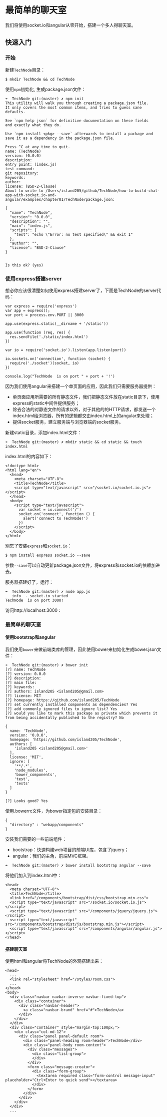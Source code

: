 # 最简单的聊天室

我们将使用socket.io和angular从零开始，搭建一个多人得聊天室。

## 快速入门

### 开始

新建`TechNode`目录：

```
$ mkdir TechNode && cd TechNode
```

使用`npm`初始化, 生成package.json文件：

```
➜  TechNode git:(master) ✗ npm init
This utility will walk you through creating a package.json file.
It only covers the most common items, and tries to guess sane defaults.

See `npm help json` for definitive documentation on these fields
and exactly what they do.

Use `npm install <pkg> --save` afterwards to install a package and
save it as a dependency in the package.json file.

Press ^C at any time to quit.
name: (TechNode) 
version: (0.0.0) 
description: 
entry point: (index.js) 
test command: 
git repository: 
keywords: 
author: 
license: (BSD-2-Clause) 
About to write to /Users/island205/github/TechNode/how-to-build-chat-app-with-socket.io-and-angular/examples/chapter01/TechNode/package.json:

{
  "name": "TechNode",
  "version": "0.0.0",
  "description": "",
  "main": "index.js",
  "scripts": {
    "test": "echo \"Error: no test specified\" && exit 1"
  },
  "author": "",
  "license": "BSD-2-Clause"
}


Is this ok? (yes) 
```


### 使用express搭建server

想必你应该很清楚如何使用express搭建server了，下面是TechNode的server代码：

```
var express = require('express')
var app = express();
var port = process.env.PORT || 3000

app.use(express.static(__dirname + '/static'))

app.use(function (req, res) {
  res.sendfile('./static/index.html')
})

var io = require('socket.io').listen(app.listen(port))

io.sockets.on('connection', function (socket) {
  require('./socket')(socket, io)
})

console.log("TechNode  is on port " + port + '!')
```

因为我们使用angular来搭建一个单页面的应用，因此我们只需要服务器提供：

- 单页面应用所需要的所有静态文件，我们把静态文件放在static目录下，使用express的static中间件提供服务；
- 除去合法的对静态文件的请求以外，对于其他的的HTTP请求，都发送一个index.html给浏览器，所有的逻辑都交由index.html上的angular来处理；
- 提供socket服务，建立服务端与浏览器端的socket服务。

新建static目录，添加index.html文件：

```
➜  TechNode git:(master) ✗ mkdir static && cd static && touch index.html
```

index.html的内容如下：

```
<!doctype html>
<html lang="en">
  <head>
    <meta charset="UTF-8">
    <title>TechNode</title>
    <script type="text/javascript" src="/socket.io/socket.io.js"></script>
  </head>
  <body>
    <script type="text/javascript">
      var socket = io.connect('/')
      socket.on('connect', function () {
        alert('connect to TechNode!')
      })
    </script>
  </body>
</html>
```

别忘了安装`express`和`socket.io`：

```
$ npm install express socket.io --save
```

参数`--save`可以自动更新package.json文件，将express和socket.io的依赖加进去。

服务器搭建好了，运行：

```
➜  TechNode git:(master) ✗ node app.js 
   info  - socket.io started
TechNode  is on port 3000!
```

访问http://localhost:3000：

### 最简单的聊天室

#### 使用bootstrap和angular

我们使用`bower`来做前端类库的管理，因此使用bower来初始化生成bower.json文件：

```
➜  TechNode git:(master) ✗ bower init
[?] name: TechNode
[?] version: 0.0.0
[?] description: 
[?] main file: 
[?] keywords: 
[?] authors: island205 <island205@gmail.com>
[?] license: MIT
[?] homepage: https://github.com/island205/TechNode
[?] set currently installed components as dependencies? Yes
[?] add commonly ignored files to ignore list? Yes
[?] would you like to mark this package as private which prevents it from being accidentally published to the registry? No

{
  name: 'TechNode',
  version: '0.0.0',
  homepage: 'https://github.com/island205/TechNode',
  authors: [
    'island205 <island205@gmail.com>'
  ],
  license: 'MIT',
  ignore: [
    '**/.*',
    'node_modules',
    'bower_components',
    'test',
    'tests'
  ]
}

[?] Looks good? Yes
```
使用.bowerrc文件，为bower指定包的安装目录：

```
{
  "directory" : "webapp/components"
}
```

安装我们需要的一些前端组件：

- bootstrap：快速构建web项目的前端UI库，包含了jquery；
- angular：我们的主角，前端MVC框架。

```
➜  TechNode git:(master) ✗ bower install bootstrap angular --save
```

将他们加入到index.html中：

```
<head>
  <meta charset="UTF-8">
  <title>TechNode</title>
  <link href="/components/bootstrap/dist/css/bootstrap.min.css">
  <script type="text/javascript" src="/socket.io/socket.io.js"></script>
  <script type="text/javascript" src="/components/jquery/jquery.js"></script>
  <script type="text/javascript" src="/components/bootstrap/dist/js/bootstrap.min.js"></script>
  <script type="text/javascript" src="/components/angular/angular.js"></script>
</head>
```

#### 搭建聊天室

使用html和angular将TechNode的外观搭建出来：

```
<head>
  ...
  <link rel="stylesheet" href="/styles/room.css">
  ...
</head>
<body>
  <div class="navbar navbar-inverse navbar-fixed-top">
    <div class="container">
      <div class="navbar-header">
        <a class="navbar-brand" href="#">TechNode</a>
      </div>
    </div>
  </div>
  <div class="container" style="margin-top:100px;">
    <div class="col-md-12">
      <div class="panel panel-default room">
        <div class="panel-heading room-header">TechNode</div>
        <div class="panel-body room-content">
          <div class="messages">
            <div class="list-group">
            </div>
          </div>
          <form class="message-creator">
            <div class="form-group">
              <textarea required class="form-control message-input" placeholder="Ctrl+Enter to quick send"></textarea>
            </div>
          </form>
        </div>
      </div>
    </div>
  </div>
  ...
```

